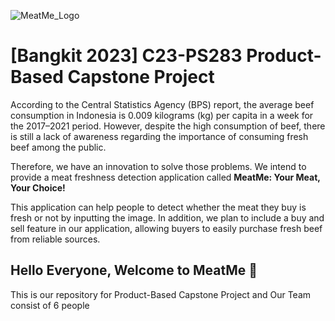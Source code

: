 ![MeatMe_Logo](https://github.com/meatme-bangkit/.profileMeatMe/assets/125948229/8758c480-aa81-4bac-8dc3-9d799f91e3ef)

# [Bangkit 2023] C23-PS283 Product-Based Capstone Project
According to the Central Statistics Agency (BPS) report, the average beef consumption in Indonesia is 0.009 kilograms (kg) per capita in a week for the 2017–2021 period. However, despite the high consumption of beef, there is still a lack of awareness regarding the importance of consuming fresh beef among the public.

Therefore, we have an innovation to solve those problems. We intend to provide a meat freshness detection application called **MeatMe: Your Meat, Your Choice!**

This application can help people to detect whether the meat they buy is fresh or not by inputting the image. In addition, we plan to include a buy and sell feature in our application, allowing buyers to easily purchase fresh beef from reliable sources.

## Hello Everyone, Welcome to MeatMe :cut_of_meat:
This is our repository for Product-Based Capstone Project and Our Team consist of 6 people 

